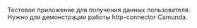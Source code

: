 Тестовое приложение для получения данных пользователя.  
Нужно для демонстрации работы http-connector Camunda.